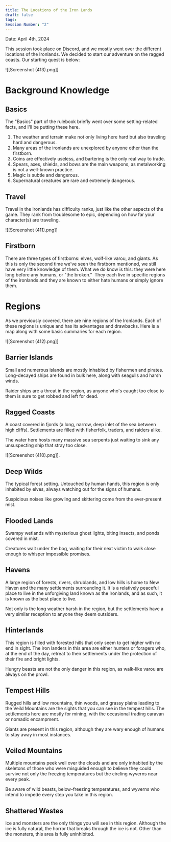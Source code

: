 ```yaml
---
title: The Locations of the Iron Lands
draft: false
tags: 
Session Number: "2"
---
```

Date: April 4th, 2024

This session took place on Discord, and we mostly went over the different locations of the Ironlands. We decided to start our adventure on the ragged coasts. Our starting quest is below: 

![[Screenshot (413).png]]

# Background Knowledge

## Basics  
The "Basics" part of the rulebook briefly went over some setting-related facts, and I'll be putting these here. 

1. The weather and terrain make not only living here hard but also traveling hard and dangerous. 
2. Many areas of the ironlands are unexplored by anyone other than the firstborn.  
3. Coins are effectively useless, and bartering is the only real way to trade.  
4. Spears, axes, shields, and bows are the main weapons, as metalworking is not a well-known practice.  
5. Magic is subtle and dangerous.  
6. Supernatural creatures are rare and extremely dangerous.  
## Travel  
Travel in the Ironlands has difficulty ranks, just like the other aspects of the game. They rank from troublesome to epic, depending on how far your character(s) are traveling.

![[Screenshot (411).png]]

## Firstborn  
There are three types of firstborns: elves, wolf-like varou, and giants. As this is only the second time we've seen the firstborn mentioned, we still have very little knowledge of them. What we do know is this: they were here long before any humans, or "the broken."  They each live in specific regions of the ironlands and they are known to either hate humans or simply ignore them. 

  
# Regions  
As we previously covered, there are nine regions of the Ironlands. Each of these regions is unique and has its advantages and drawbacks. Here is a map along with some basic summaries for each region. 

![[Screenshot (412).png]]

## Barrier Islands  
Small and numerous islands are mostly inhabited by fishermen and pirates. Long-decayed ships are found in bulk here, along with seagulls and harsh winds.

Raider ships are a threat in the region, as anyone who's caught too close to them is sure to get robbed and left for dead.

## Ragged Coasts  
A coast covered in fjords (a long, narrow, deep inlet of the sea between high cliffs). Settlements are filled with fisherfolk, traders, and raiders alike. 

The water here hosts many massive sea serpents just waiting to sink any unsuspecting ship that stray too close.

![[Screenshot (410).png]].

## Deep Wilds  
The typical forest setting. Untouched by human hands, this region is only inhabited by elves, always watching out for the signs of humans. 

Suspicious noises like growling and skittering come from the ever-present mist.

## Flooded Lands  
Swampy wetlands with mysterious ghost lights, biting insects, and ponds covered in mist.

Creatures wait under the bog, waiting for their next victim to walk close enough to whisper impossible promises.

## Havens  
A large region of forests, rivers, shrublands, and low hills is home to New Haven and the many settlements surrounding it. It is a relatively peaceful place to live in the unforgiving land known as the Ironlands, and as such, it is known as the best place to live.

Not only is the long weather harsh in the region, but the settlements have a very similar reception to anyone they deem outsiders.

## Hinterlands  
This region is filled with forested hills that only seem to get higher with no end in sight. The iron landers in this area are either hunters or foragers who, at the end of the day, retreat to their settlements under the protection of their fire and bright lights.

Hungry beasts are not the only danger in this region, as walk-like varou are always on the prowl.

## Tempest Hills  
Rugged hills and low mountains, thin woods, and grassy plains leading to the Veild Mountains are the sights that you can see in the tempest hills. The settlements here are mostly for mining, with the occasional trading caravan or nomadic encampment.

Giants are present in this region, although they are wary enough of humans to stay away in most instances.

## Veiled Mountains  
Multiple mountains peek well over the clouds and are only inhabited by the skeletons of those who were misguided enough to believe they could survive not only the freezing temperatures but the circling wyverns near every peak.

Be aware of wild beasts, below-freezing temperatures, and wyverns who intend to impede every step you take in this region.

## Shattered Wastes  
Ice and monsters are the only things you will see in this region. Although the ice is fully natural, the horror that breaks through the ice is not. Other than the monsters, this area is fully uninhibited.